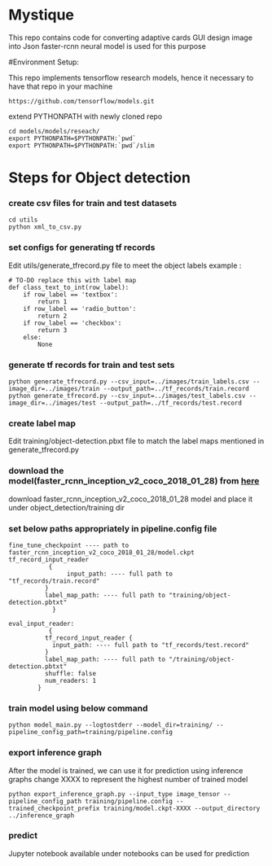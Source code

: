 # Mystique

This repo contains code for converting adaptive cards GUI design image into Json 
faster-rcnn neural model is used for this purpose

#Environment Setup:

This repo implements tensorflow research models, hence it necessary to have that repo in your machine 
    
    https://github.com/tensorflow/models.git

extend PYTHONPATH with newly cloned repo
    
    cd models/models/reseach/
    export PYTHONPATH=$PYTHONPATH:`pwd`
    export PYTHONPATH=$PYTHONPATH:`pwd`/slim

# Steps for Object detection
### create csv files for train and test datasets

    cd utils
    python xml_to_csv.py

### set configs for generating tf records
Edit utils/generate_tfrecord.py file to meet the object labels
example : 
    
    # TO-DO replace this with label map
    def class_text_to_int(row_label):
        if row_label == 'textbox':
            return 1
        if row_label == 'radio_button':
            return 2
        if row_label == 'checkbox':
            return 3
        else:
            None

### generate tf records for train and test sets

    python generate_tfrecord.py --csv_input=../images/train_labels.csv --image_dir=../images/train --output_path=../tf_records/train.record
    python generate_tfrecord.py --csv_input=../images/test_labels.csv --image_dir=../images/test --output_path=../tf_records/test.record

### create label map 
Edit training/object-detection.pbxt file to match the label maps mentioned in generate_tfrecord.py

### download the model(faster_rcnn_inception_v2_coco_2018_01_28) from [here](https://github.com/tensorflow/models/blob/master/research/object_detection/g3doc/detection_model_zoo.md)
download faster_rcnn_inception_v2_coco_2018_01_28 model and place it under object_detection/training dir  

### set below paths appropriately in pipeline.config file

    fine_tune_checkpoint ---- path to faster_rcnn_inception_v2_coco_2018_01_28/model.ckpt
    tf_record_input_reader 
               {
                    input_path: ---- full path to "tf_records/train.record"
              }
              label_map_path: ---- full path to "training/object-detection.pbtxt"
                }
                
    eval_input_reader: 
               {
              tf_record_input_reader {
                input_path: ---- full path to "tf_records/test.record"
              }
              label_map_path: ---- full path to "/training/object-detection.pbtxt"
              shuffle: false
              num_readers: 1
            }
    
### train model using below command 

    python model_main.py --logtostderr --model_dir=training/ --pipeline_config_path=training/pipeline.config
    
### export inference graph 
After the model is trained, we can use it for prediction using inference graphs
change XXXX to represent the highest number of trained model 

    python export_inference_graph.py --input_type image_tensor --pipeline_config_path training/pipeline.config --trained_checkpoint_prefix training/model.ckpt-XXXX --output_directory ../inference_graph

### predict 
Jupyter notebook available under notebooks can be used for prediction
